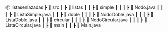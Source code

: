 📦 listasenlazadas
┣ 📂 src
┃ ┣ 📂 listas
┃ ┃ ┣ 📂 simple
┃ ┃ ┃ ┣ 📜 Nodo.java
┃ ┃ ┃ ┣ 📜 ListaSimple.java
┃ ┃ ┣ 📂 doble
┃ ┃ ┃ ┣ 📜 NodoDoble.java
┃ ┃ ┃ ┣ 📜 ListaDoble.java
┃ ┃ ┣ 📂 circular
┃ ┃ ┃ ┣ 📜 NodoCircular.java
┃ ┃ ┃ ┣ 📜 ListaCircular.java
┃ ┣ 📂 main
┃ ┃ ┣ 📜 Main.java

